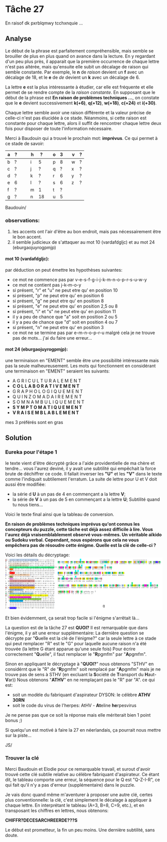 # Tâche 27

En raisof dk pxrblqmwy tcchxnquie ...

## Analyse

Le début de la phrase est parfaitement compréhensible, mais semble se brouiller de plus en plus quand on avance dans la lecture. En y regardant d'un peu plus près, il apparait que la première occurrence de chaque lettre n'est pas altérée, mais qu'ensuite elle subit un décalage de raison qui semble constante. Par exemple, le **n** de *raison* devient un **f** avec un décalage de 18, et le **e** de *de* devient un **k** avec un décalage de 6.

La lettre **e** est la plus intéressante à étudier, car elle est fréquente et elle permet de se rendre compte de la *raison constante*. En supposant que le début de la phrase est **En raison de problèmes techniques ...**, on constate que le **e** devient successivement **k(+6)**, **q(+12)**, **w(+18)**, **c(+24)** et **i(+30)**.

Chaque lettre semble avoir une raison différente et la valeur précise de celle-ci n'est pas élucidée à ce stade. Néanmoins, si cette raison est constante pour chaque lettre, alors il suffit de rencontrer chaque lettre deux fois pour disposer de toute l'information nécessaire.

Merci à Baudouin qui a trouvé le prochain mot: **imprévus**. Ce qui permet à ce stade de savoir:

| a | ? | | | h | ? | | o | 3 | | v | ? |
| --- | --- | --- | --- | --- | --- | --- | --- | --- | --- | --- | --- |
| b | ? | | | i | 5 | | p | 8 | | w | ? |
| c | ? | | | j | ? | | q | ? | | x | ? |
| d | ? | | | k | ? | | r | 6 | | y | ? |
| e | 6 | | | l | ? | | s | 6 | | z | ? |
| f | ? | | | m | 1 | | t | ? | |   |   |
| g | ? | | | n | 18| | u | 5 | |   |   |


Baudouin/
### observations: 
1. les accents ont l'air d'être au bon endroit, mais pas nécessairement être le bon accent.
2. il semble judicieux de s'attaquer au mot 10 (vardafdgljc) et au mot 24 (eburgaojuyrogpmjp)

#### mot 10 (vardafdgljc):
par déduction on peut émettre les hypothèses suivantes:
* ce mot ne commence pas par v-e-s-f-g-i-j-k-m-n-o-p-r-s-u-w-y
* ce mot ne contient pas j-k-m-o-y
* si présent, "r" et "u" ne peut etre qu' en position 10
* si présent, "p" ne peut etre qu' en position 6
* si présent, "g" ne peut etre qu' en position 8
* si présent, "e" ne peut etre qu' en position 2,5 ou 8
* si présent, "i" et "s" ne peut etre qu' en position 11
* il y a peu de chance que "a" soit en position 2 ou 5
* il y a peu de chance que "d" soit en position 4 ou 7
* si présent, "n" ne peut etre qu' en position 3	
* ce mot ne se termine pas par e-m-n-o-p-r-u
malgré cela je ne trouve pas de mots... j'ai du faire une erreur...
    
#### mot 24 (eburgaojuyrogpmjp):

une terminaison en "EMENT" semble être une possibilité intéressante mais pas la seule malheureusement. Les mots qui fonctionnent en considérant une terminaison en "EMENT" seraient les suivants:

* A	G	R	I	C	U	L	T	U	R	A	L	E	M	E	N	T
* **C	O	L	L	A	B	O	R	A	T	I	V	E	M	E	N	T**
* G	R	A	P	H	O	L	O	G	I	Q	U	E	M	E	N	T
* Q	U	I	N	Z	O	M	A	D	A	I	R	E	M	E	N	T
* S	O	M	N	A	M	B	U	L	I	Q	U	E	M	E	N	T
* **S	Y	M	P	T	O	M	A	T	I	Q	U	E	M	E	N	T**
* **V	R	A	I	S	E	M	B	L	A	B	L	E	M	E	N	T**
      
mes 3 préférés sont en gras


## Solution

### Eureka pour l'étape 1

le texte vient d'être décrypté grâce a l'aide providentielle de ma chère et tendre...
vous l'aurez deviné, il y avait une subtilité qui empêchait la force brute de déchiffrer ce code. Il fallait inverser les **"U"** et les **"V"** dans le texte comme l'indiquait subtilement l'erratum. La suite de lettre pour U et V doit aussi être modifiée: 
* la série d **U** à un pas de 4 en commençant a la lettre **V**; 
* la série de **V** à un pas de 5 en commençant a la lettre **U**;
Subtilité quand tu nous tiens...


Voici le texte final ainsi que la tableau de conversion.

**En raison de problèmes techniques imprévus qu'ont connus les concepteurs du puzzle, cette tâche est déjà assez difficile à lire. Vous l'aurez déjà vraisemblablement observé vous-mêmes.
Un véritable aïkido ou Sudoku verbal. Cependant, nous espérons que cela ne vous empêchera pas de résoudre cette énigme. Quelle est la clé de celle-ci ?**

Voici les détails du décryptage:
![decryptage](27.png)

Et bien évidemment, ça serait trop facile si l'énigme s'arrêtait là...

La question est de la tâche 27 est **QUOI?**
Il est remarquable que dans l'énigme, il y ait une erreur supplémentaire: 
La dernière question se décrypte par "**G**uelle est la clé de l'énigme?" car la seule lettre à ce stade qui peut remplacer "R" est le "G" pour laquelle aucune raison n'a été trouvée (la lettre G étant apparue qu'une seule fois)
Pour écrire correctement "**Q**uelle", il faut remplacer le "**R**pgmfm" par "**A**pgmfm".

Sinon en appliquant le décryptage à "**QUOI?**" nous obtenons "STHV" en considérnt que le "R" de "**R**pgmfm" soit remplacé par "**A**pgmfm" mais je ne trouve pas de sens à STHV (en excluant la **S**ociété de **T**ransport du **H**aut-**V**ar))
Nous obtenons "**ATHV**" en ne remplaçant pas le "R" par "A". ce qui est:
* soit un modèle du fabriquant d'aspirateur DYSON: le célèbre **ATHV 30RN**
* soit le code du virus de l'herpes: AtHV - **At**eline **he**rpesvirus

Je ne pense pas que ce soit la réponse mais elle mériterait bien 1 point bonus ;)

Si quelqu'un est motivé à faire la 27 en néerlandais, ça pourrait nous mettre sur la piste...


JS/
### Trouver la clé

Merci Baudouin et Elodie pour ce remarquable travail, et surout d'avoir trouvé cette clé subtile relative au célèbre fabriquant d'aspirateur. Ce étant dit, le tableau comporte une erreur, la séquence pour le Q est "Q-Z-I-R", ce qui fait qu'il n'y a pas d'erreur (supplémentaire) dans le puzzle.

Je vais donc quand même m'aventurer à proposer une autre clé, certes plus conventionnelle: la clé, c'est simplement le décalage à appliquer à chaque lettre. En interprétant le tableau (A=3, B=8, C=9, etc.), et en transposant les chiffres en lettres, nous obtenons:

**CHIFFR?DECESARCHREERDE???S**

Le début est prometteur, la fin un peu moins. Une dernière subtilité, sans doute.
